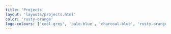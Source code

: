 ```yaml
---
title: 'Projects'
layout: 'layouts/projects.html'
color: 'rusty-orange'
logo-colours: ['cool-grey', 'pale-blue', 'charcoal-blue', 'rusty-orange']
---
```


